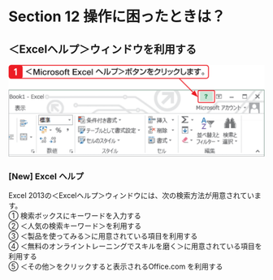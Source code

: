 # Section 12 操作に困ったときは？

## ＜Excelヘルプ＞ウィンドウを利用する

![](001.png)

### [New] Excel ヘルプ
Excel 2013の＜Excelヘルプ＞ウィンドウには、次の検索方法が用意されています。  
&#9312; 検索ボックスにキーワードを入力する  
&#9313; ＜人気の検索キーワード＞を利用する  
&#9314; ＜製品を使ってみる＞に用意されている項目を利用する  
&#9315; ＜無料のオンライントレーニングでスキルを磨く＞に用意されている項目を利用する  
&#9316; ＜その他＞をクリックすると表示されるOffice.com を利用する
